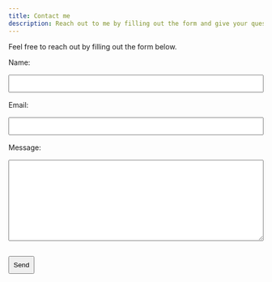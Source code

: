 ```yaml
---
title: Contact me
description: Reach out to me by filling out the form and give your questions, comments, and other feedback.
---
```


Feel free to reach out by filling out the form below.

<form style="display: flex; flex-direction: column;" action="https://formspree.io/f/xeqyybya" method="POST">
  <label for="name">Name:</label>
  <input style="margin-top: 1rem; padding: 0.5rem;" type="text" id="name" name="name" required>
  <label style="margin-top: 1rem;" for="email">Email:</label>
  <input style="margin-top: 1rem; padding: 0.5rem;" type="email" id="email" name="email" required>
  <label style="margin-top: 1rem;" for="message">Message:</label>
  <textarea style="margin-top: 1rem; padding: 0.5rem; height: 10rem;" id="message" name="message" required></textarea>

<button style="margin-top: 1rem; padding: 0.5rem;" type="submit">Send</button>

</form>
